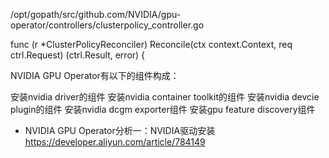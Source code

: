 
/opt/gopath/src/github.com/NVIDIA/gpu-operator/controllers/clusterpolicy_controller.go

func (r *ClusterPolicyReconciler) Reconcile(ctx context.Context, req ctrl.Request) (ctrl.Result, error) {


NVIDIA GPU Operator有以下的组件构成：

安装nvidia driver的组件
安装nvidia container toolkit的组件
安装nvidia devcie plugin的组件
安装nvidia dcgm exporter组件
安装gpu feature discovery组件


- NVIDIA GPU Operator分析一：NVIDIA驱动安装 https://developer.aliyun.com/article/784149